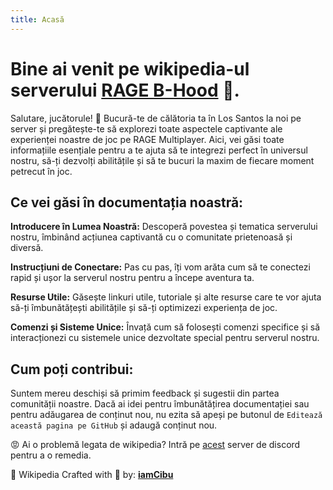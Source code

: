 ```yaml
---
title: Acasă
---
```


# Bine ai venit pe wikipedia-ul serverului **[RAGE B-Hood](https://b-hood.ro/)** 👊. 

Salutare, jucătorule! 👋 Bucură-te de călătoria ta în Los Santos la noi pe server și pregătește-te să explorezi toate aspectele captivante ale experienței noastre de joc pe RAGE Multiplayer. Aici, vei găsi toate informațiile esențiale pentru a te ajuta să te integrezi perfect în universul nostru, să-ți dezvolți abilitățile și să te bucuri la maxim de fiecare moment petrecut în joc.

## Ce vei găsi în documentația noastră:

**Introducere în Lumea Noastră:** Descoperă povestea și tematica serverului nostru, îmbinând acțiunea captivantă cu o comunitate prietenoasă și diversă.

**Instrucțiuni de Conectare:** Pas cu pas, îți vom arăta cum să te conectezi rapid și ușor la serverul nostru pentru a începe aventura ta.

**Resurse Utile:** Găsește linkuri utile, tutoriale și alte resurse care te vor ajuta să-ți îmbunătățești abilitățile și să-ți optimizezi experiența de joc.

**Comenzi și Sisteme Unice:** Învață cum să folosești comenzi specifice și să interacționezi cu sistemele unice dezvoltate special pentru serverul nostru.

## Cum poți contribui:
Suntem mereu deschiși să primim feedback și sugestii din partea comunității noastre. Dacă ai idei pentru îmbunătățirea documentației sau pentru adăugarea de conținut nou, nu ezita să apeși pe butonul de `Editează această pagina pe GitHub` și adaugă conținut nou.

😡 Ai o problemă legata de wikipedia? Intră pe [acest](https://discord.gg/vxwsH733mH) server de discord pentru a o remedia.

📍 Wikipedia Crafted with 💖 by: **[iamCibu](https://github.com/cibucristi)**